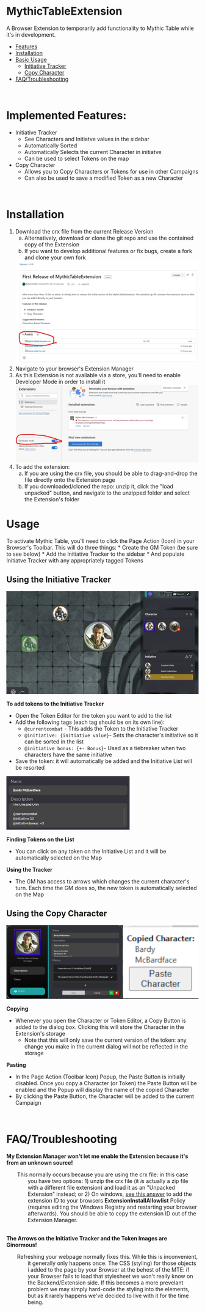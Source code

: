# MythicTableExtension
A Browser Extension to temporarily add functionality to Mythic Table while it's in development.


* <a href="#features">Features</a>
* <a href="#installation">Installation</a>
* <a href="#usage">Basic Usage</a>
  * <a href="#initiative">Initiative Tracker</a>
  * <a href="#copy">Copy Character</a>
* <a href="#faq">FAQ/Troubleshooting</a>

<br/>
<h1 id="features">Implemented Features:</h1>

* Initiative Tracker
  * See Characters and Initiatve values in the sidebar
  * Automatically Sorted
  * Automatically Selects the current Character in initiatve
  * Can be used to select Tokens on the map
* Copy Character
  * Allows you to Copy Characters or Tokens for use in other Campaigns
  * Can also be used to save a modified Token as a new Character

<br/>
<h1 id="installation">Installation</h1>

<ol>
    <li>Download the crx file from the current Release Version
        <ol>
            <li>Alternatively, download or clone the git repo and use the contained copy of the Extension</li>
            <li>If you want to develop additional features or fix bugs, create a fork and clone your own fork</li>
        </ol>
    </li>
    <img src="readmeimages/release.jpg" />
    <li>Navigate to your browser's Extension Manager</li>
    <li>As this Extension is not available via a store, you'll need to enable Developer Mode in order to install it</li>
    <img src="readmeimages/developermode.jpg"/>
    <li>To add the extension:
        <ol>
            <li> If you are using the crx file, you should be  able to drag-and-drop the file directly onto the Extension page</li>
            <li> If you downloaded/cloned the repo: unzip it, click the "load unpacked" button, and navigate to the unzipped folder and select the Extension's folder
            </li>
        </ol>
    </li>
</ol>

<h1 id="usage">Usage</h1>
To activate Mythic Table, you'll need to click the Page Action (Icon) in your Browser's Toolbar. This will do three things:
    * Create the GM Token (be sure to see below)
    * Add the Initiative Tracker to the sidebar
    * And populate Initiatve Tracker with any appropriately tagged Tokens

<br/>
<h2 id="initiative">Using the Initiative Tracker</h2>
<img src="readmeimages/initiativetracker.png"/>

**To add tokens to the Initiative Tracker**
* Open the Token Editor for the token you want to add to the list
* Add the following tags (each tag should be on its own line):
  * `@currentcombat` - This adds the Token to the Initiative Tracker
  * `@initiative: {initiative value}`- Sets the character's initiative so it can be sorted in the list
  * `@initiative bonus: {+- Bonus}`- Used as a tiebreaker when two characters have the same initiative
* Save the token: it will automatically be added and the Initiative List will be resorted

<img class="small" src="readmeimages/initiativetracker2.png"/>

**Finding Tokens on the List**
* You can click on any token on the Initiative List and it will be automatically selected on the Map

**Using the Tracker**
* The GM has access to arrows which changes the current character's turn. Each time the GM does so, the new token is automatically selected on the Map


<h2 id="copy">Using the Copy Character</h2>
<img src="readmeimages/copycharacter.png"/>

**Copying**
* Whenever you open the Character or Token Editor, a Copy Button is added to the dialog box. Clicking this will store the Character in the Extension's storage
  * Note that this will only save the current version of the token: any change you make in the current dialog will not be reflected in the storage

**Pasting**
* In the Page Action (Toolbar Icon) Popup, the Paste Button is initially disabled. Once you copy a Character (or Token) the Paste Button will be enabled and the Popup will display the name of the copied Character
* By clicking the Paste Button, the Character will be added to the current Campaign

<br/>
<h1 id="faq">FAQ/Troubleshooting</h1>

**My Extension Manager won't let me enable the Extension because it's from an unknown source!**
<div class="indented">
This normally occurs because you are using the crx file: in this case you have two options: 1) unzip the crx file (it <i>is</i> actually a zip file with a different file extension) and load it as an "Unpacked Extension" instead; or 2) On windows, <a href="https://stackoverflow.com/a/48990515">see this answer</a> to add the extension ID to your browsers <b>ExtensionInstallAllowlist</b> Policy (requires editing the Windows Registry and restarting your browser afterwards). You should be able to copy the extension ID out of the Extension Manager.
</div>
<br/>

**The Arrows on the Initiative Tracker and the Token Images are Ginormous!**
<div class="indented">
Refreshing your webpage normally fixes this. While this is inconvenient, it generally only happens once. The CSS (styling) for those objects i added to the page by your Browser at the behest of the MTE: if your Browser fails to load that stylesheet we won't really know on the Backend/Extension side. If this becomes a more prevelant problem we may simply hard-code the styling into the elements, but as it rarely happens we've decided to live with it for the time being.
</div>

<style type="text/css">
    ol ol{
        list-style-type: lower-alpha;
    }
    img{
        max-height:20em;
    }
    img.small{
        max-height:10em;
    }
    div.indented{
        margin-left:4em;
        text-indent: -2em;
    }
</style>